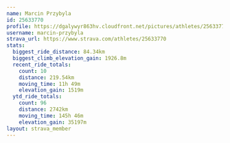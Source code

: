 ```yaml
---
name: Marcin Przybyla
id: 25633770
profile: https://dgalywyr863hv.cloudfront.net/pictures/athletes/25633770/12947173/2/large.jpg
username: marcin-przybyla
strava_url: https://www.strava.com/athletes/25633770
stats:
  biggest_ride_distance: 84.34km
  biggest_climb_elevation_gain: 1926.8m
  recent_ride_totals:
    count: 10
    distance: 219.54km
    moving_time: 11h 49m
    elevation_gain: 1519m
  ytd_ride_totals:
    count: 96
    distance: 2742km
    moving_time: 145h 46m
    elevation_gain: 35197m
layout: strava_member
--- 
```

